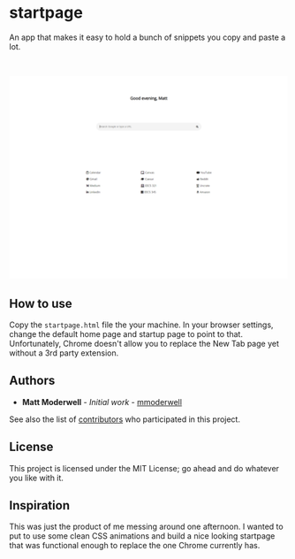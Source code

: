 # startpage

An app that makes it easy to hold a bunch of snippets you copy and paste a lot.

&nbsp;

![New Tab](https://github.com/mmoderwell/startpage/blob/master/sceen.png "Startpage")

## How to use

Copy the `startpage.html` file the your machine. In your browser settings, change the default home page and startup page to point to that. Unfortunately, Chrome doesn't allow you to replace the New Tab page yet without a 3rd party extension.

## Authors

* **Matt Moderwell** - *Initial work* - [mmoderwell](https://mmoderwell.com)

See also the list of [contributors](https://github.com/mmoderwell/startpage/contributors) who participated in this project.

## License

This project is licensed under the MIT License; go ahead and do whatever you like with it.

## Inspiration
This was just the product of me messing around one afternoon. I wanted to put to use some clean CSS animations and build a nice looking startpage that was functional enough to replace the one Chrome currently has.
